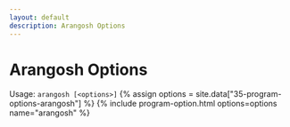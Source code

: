 ```yaml
---
layout: default
description: Arangosh Options
---
```

Arangosh Options
================

Usage: `arangosh [<options>]`
{% assign options = site.data["35-program-options-arangosh"] %}
{% include program-option.html options=options name="arangosh" %}

